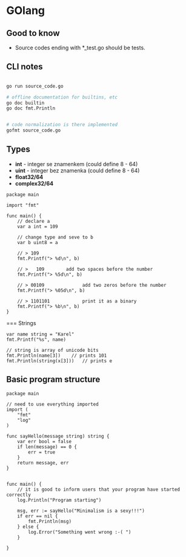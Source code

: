 GOlang
======


Good to know
------------
 - Source codes ending with \*\_test.go should be tests.



CLI notes
---------

```bash

go run source_code.go

# offline documentation for builtins, etc
go doc builtin	
go doc fmt.Println


# code normalization is there implemented
gofmt source_code.go
```
		

Types
-----


* **int**		- integer se znamenkem (could define 8 - 64)
* **uint** 	- integer bez znamenka (could define 8 - 64)
* **float32/64**		
* **complex32/64**	


```golang
package main

import "fmt"	

func main() {
	// declare a
	var a int = 109

	// change type and seve to b
	var b uint8 = a

	// > 109
	fmt.Printf("> %d\n", b)

	// >   109        add two spaces before the number
	fmt.Printf("> %5d\n", b)

	// > 00109				add two zeros before the number
	fmt.Printf("> %05d\n", b)

	// > 1101101			print it as a binary
	fmt.Printf("> %b\n", b)
}

```

=== Strings


```golang
var name string = "Karel"
fmt.Printf("%s", name)

// string is array of unicode bits
fmt.Println(name[3])	// prints 101
fmt.Println(string(x[3]))	// prints e

```


Basic program structure
-----------------------



```golang
package main

// need to use everything imported
import (
	"fmt"
	"log"
)

func sayHello(message string) string {
	var err bool = false
	if len(message) == 0 {
		err = true
	}
	return message, err
}


func main() {
	// it is good to inform users that your program have started correctly
	log.Println("Program starting")

	msg, err := sayHello("Minimalism is a sexy!!!")	
	if err == nil {
		fmt.Println(msg)
	} else {
		log.Error("Something went wrong :-( ")
	}

}

```
